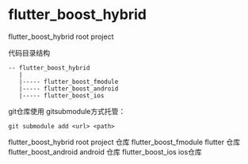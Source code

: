 # flutter_boost_hybrid
flutter_boost_hybrid root project

代码目录结构
```
-- flutter_boost_hybrid
   |
   |----- flutter_boost_fmodule
   |----- flutter_boost_android
   |----- flutter_boost_ios
```   

git仓库使用 gitsubmodule方式托管：
```
git submodule add <url> <path>
```
flutter_boost_hybrid root project 仓库
flutter_boost_fmodule flutter 仓库
flutter_boost_android android 仓库
flutter_boost_ios ios仓库



